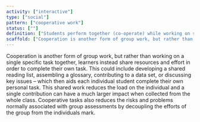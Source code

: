```yaml
---
activity: ["interactive"]
type: ["social"]
pattern: ["cooperative work"]
status: [""]
definition: ["Students perform together (co-operate) while working on selfish yet common goals e.g. shared notes, assembly of resources/examples, perform process but submit their own analysis."]
scaffold: ["Cooperation is another form of group work, but rather than working on a single specific task together, learners instead share resources and effort in order to complete their own task. This could include developing a shared reading list, assembling a glossary, contributing to a data set, or discussing key issues – which then aids each individual student complete their own personal task. This shared work reduces the load on the individual and a single contribution can have a much larger impact when collected from the whole class. Cooperative tasks also reduces the risks and problems normally associated with group assessments by decoupling the efforts of the group from the individuals mark."]
---
```


Cooperation is another form of group work, but rather than working on a single specific task together, learners instead share resources and effort in order to complete their own task. This could include developing a shared reading list, assembling a glossary, contributing to a data set, or discussing key issues – which then aids each individual student complete their own personal task. This shared work reduces the load on the individual and a single contribution can have a much larger impact when collected from the whole class. Cooperative tasks also reduces the risks and problems normally associated with group assessments by decoupling the efforts of the group from the individuals mark.
